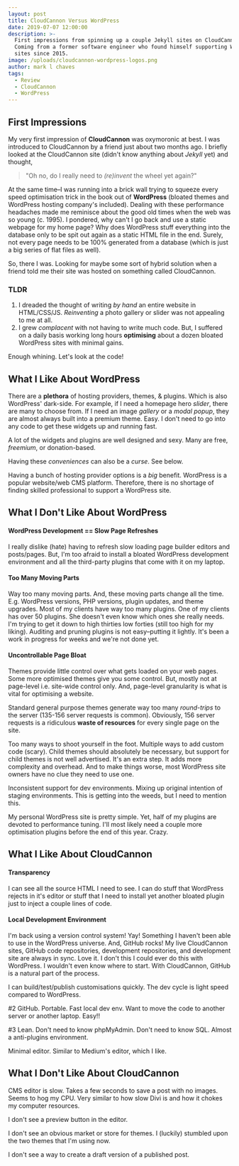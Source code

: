 ```yaml
---
layout: post
title: CloudCannon Versus WordPress
date: 2019-07-07 12:00:00
description: >-
  First impressions from spinning up a couple Jekyll sites on CloudCannon.
  Coming from a former software engineer who found himself supporting WordPress
  sites since 2015.
image: /uploads/cloudcannon-wordpress-logos.png
author: mark l chaves
tags:
  - Review
  - CloudCannon
  - WordPress
---
```


## First Impressions

My very first impression of **CloudCannon** was oxymoronic at best. I was introduced to CloudCannon by a friend just about two months ago. I briefly looked at the CloudCannon site (didn't know anything about *Jekyll* yet) and thought,

> "Oh no, do I really need to *(re)invent* the wheel yet again?"

At the same time–I was running into a brick wall trying to squeeze every speed optimisation trick in the book out of **WordPress** (bloated themes and WordPress hosting company's included). Dealing with these performance headaches made me reminisce about the good old times when the web was so young (c. 1995). I pondered, why can't I go back and use a static webpage for my home page? Why does WordPress stuff everything into the database only to be spit out again as a static HTML file in the end. Surely, not every page needs to be 100% generated from a database (which is just a big series of flat files as well).

So, there I was. Looking for maybe some sort of hybrid solution when a friend told me their site was hosted on something called CloudCannon.

### TLDR

1. I dreaded the thought of writing *by hand* an entire website in HTML/CSS/JS. *Reinventing* a photo gallery or slider was not appealing to me at all.
2. I grew *complacent* with not having to write much code. But, I suffered on a daily basis working long hours **optimising** about a dozen bloated WordPress sites with minimal gains.

Enough whining. Let's look at the code\!

## What I Like About WordPress

There are a **plethora** of hosting providers, themes, & plugins. Which is also WordPress' dark-side. For example, if I need a homepage hero *slider*, there are many to choose from. If I need an image *gallery* or a *modal popup*, they are almost always built into a premium theme. Easy. I don't need to go into any code to get these widgets up and running fast.

A lot of the widgets and plugins are well designed and sexy. Many are free, *freemium*, or donation-based.

Having these *conveniences* can also be a *curse*. See below.

Having a bunch of hosting provider options is a *big* benefit. WordPress is a popular website/web CMS platform. Therefore, there is no shortage of finding skilled professional to support a WordPress site.

## What I Don't Like About WordPress

#### WordPress Development == Slow Page Refreshes

I really dislike (hate) having to refresh slow loading page builder editors and posts/pages. But, I'm too afraid to install a bloated WordPress development environment and all the third-party plugins that come with it on my laptop.

#### Too Many Moving Parts

Way too many moving parts. And, these moving parts change all the time. E.g. WordPress versions, PHP versions, plugin updates, and theme upgrades. Most of my clients have way too many plugins. One of my clients has over 50 plugins. She doesn't even know which ones she really needs. I'm trying to get it down to high thirties low forties (still too high for my liking). Auditing and pruning plugins is not easy–putting it lightly. It's been a work in progress for weeks and we're not done yet.

#### Uncontrollable Page Bloat

Themes provide little control over what gets loaded on your web pages. Some more optimised themes give you some control. But, mostly not at page-level i.e. site-wide control only. And, page-level granularity is what is vital for optimising a website.

Standard general purpose themes generate way too many *round-trips* to the server (135-156 server requests is common). Obviously, 156 server requests is a ridiculous **waste of resources** for every single page on the site.

Too many ways to shoot yourself in the foot. Multiple ways to add custom code (scary). Child themes should absolutely be necessary, but support for child themes is not well advertised. It's an extra step. It adds more complexity and overhead. And to make things worse, most WordPress site owners have no clue they need to use one.

Inconsistent support for dev environments. Mixing up original intention of staging environments. This is getting into the weeds, but I need to mention this.

My personal WordPress site is pretty simple. Yet, half of my plugins are devoted to performance tuning. I'll most likely need a couple more optimisation plugins before the end of this year. Crazy.

## What I Like About CloudCannon

#### Transparency

I can see all the source HTML I need to see. I can do stuff that WordPress rejects in it's editor or stuff that I need to install yet another bloated plugin just to inject a couple lines of code.

#### Local Development Environment

I'm back using a version control system\! Yay\! Something I haven't been able to use in the WordPress universe. And, GitHub rocks\! My live CloudCannon sites, GitHub code repositories, development repositories, and development site are always in sync. Love it. I don't this I could ever do this with WordPress. I wouldn't even know where to start. With CloudCannon, GitHub is a natural part of the process.

I can build/test/publish customisations quickly. The dev cycle is light speed compared to WordPress.

\#2 GitHub. Portable. Fast local dev env. Want to move the code to another server or another laptop. Easy\!\!

\#3 Lean. Don't need to know phpMyAdmin. Don't need to know SQL. Almost a anti-plugins environment.

Minimal editor. Similar to Medium's editor, which I like.

## What I Don't Like About CloudCannon

CMS editor is slow. Takes a few seconds to save a post with no images. Seems to hog my CPU. Very similar to how slow Divi is and how it chokes my computer resources.

I don't see a preview button in the editor.

I don't see an obvious market or store for themes. I (luckily) stumbled upon the two themes that I'm using now.

I don't see a way to create a draft version of a published post.